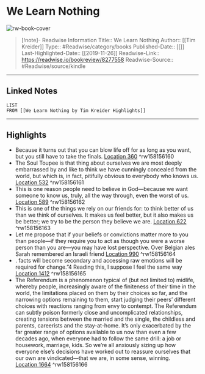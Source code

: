 # We Learn Nothing

![rw-book-cover](https://images-na.ssl-images-amazon.com/images/I/41U7HEgzLlL._SL200_.jpg)
<br>
>[!note]- Readwise Information
>Title:: We Learn Nothing
>Author:: [[Tim Kreider]]
>Type:: #Readwise/category/books
>Published-Date:: [[]]
>Last-Highlighted-Date:: [[2019-11-26]]
>Readwise-Link:: https://readwise.io/bookreview/8277558
>Readwise-Source:: #Readwise/source/kindle
--- 

## Linked Notes
```dataview
LIST
FROM [[We Learn Nothing by Tim Kreider Highlights]]
```

---

## Highlights
- Because it turns out that you can blow life off for as long as you want, but you still have to take the finals. [Location 360](https://readwise.io/open/158156160) ^rw158156160
- The Soul Toupee is that thing about ourselves we are most deeply embarrassed by and like to think we have cunningly concealed from the world, but which is, in fact, pitifully obvious to everybody who knows us. [Location 532](https://readwise.io/open/158156161) ^rw158156161
- This is one reason people need to believe in God—because we want someone to know us, truly, all the way through, even the worst of us. [Location 589](https://readwise.io/open/158156162) ^rw158156162
- This is one of the things we rely on our friends for: to think better of us than we think of ourselves. It makes us feel better, but it also makes us be better; we try to be the person they believe we are. [Location 622](https://readwise.io/open/158156163) ^rw158156163
- Let me propose that if your beliefs or convictions matter more to you than people—if they require you to act as though you were a worse person than you are—you may have lost perspective. Over Belgian ales Sarah remembered an Israeli friend [Location 990](https://readwise.io/open/158156164) ^rw158156164
- . facts will become secondary and accessing raw emotions will be required for change.”4 Reading this, I suppose I feel the same way [Location 1412](https://readwise.io/open/158156165) ^rw158156165
- The Referendum is a phenomenon typical of (but not limited to) midlife, whereby people, increasingly aware of the finiteness of their time in the world, the limitations placed on them by their choices so far, and the narrowing options remaining to them, start judging their peers’ different choices with reactions ranging from envy to contempt. The Referendum can subtly poison formerly close and uncomplicated relationships, creating tensions between the married and the single, the childless and parents, careerists and the stay-at-home. It’s only exacerbated by the far greater range of options available to us now than even a few decades ago, when everyone had to follow the same drill: a job or housework, marriage, kids. So we’re all anxiously sizing up how everyone else’s decisions have worked out to reassure ourselves that our own are vindicated—that we are, in some sense, winning. [Location 1664](https://readwise.io/open/158156166) ^rw158156166
